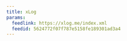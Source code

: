 ```yaml
---
title: xLog
params:
  feedlink: https://xlog.me/index.xml
  feedid: 5624772f07f787e5158fe189301ad3a4
---
```

